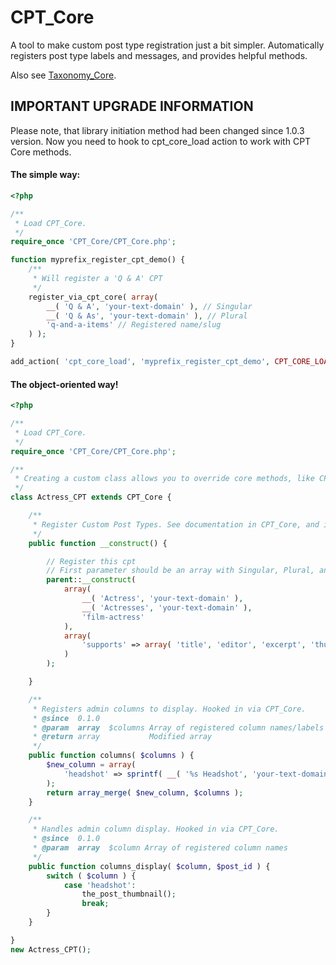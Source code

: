 CPT_Core
=========

A tool to make custom post type registration just a bit simpler. Automatically registers post type labels and messages, and provides helpful methods.

Also see [Taxonomy_Core](https://github.com/jtsternberg/Taxonomy_Core).

## IMPORTANT UPGRADE INFORMATION
Please note, that library initiation method had been changed since 1.0.3 version. Now you need to hook to cpt_core_load action to work with CPT Core methods.

#### The simple way:
```php
<?php

/**
 * Load CPT_Core.
 */
require_once 'CPT_Core/CPT_Core.php';

function myprefix_register_cpt_demo() {
	/**
	 * Will register a 'Q & A' CPT
	 */
	register_via_cpt_core( array(
		__( 'Q & A', 'your-text-domain' ), // Singular
		__( 'Q & As', 'your-text-domain' ), // Plural
		'q-and-a-items' // Registered name/slug
	) );
}

add_action( 'cpt_core_load', 'myprefix_register_cpt_demo', CPT_CORE_LOADED + 1 );
```

#### The object-oriented way!
```php
<?php

/**
 * Load CPT_Core.
 */
require_once 'CPT_Core/CPT_Core.php';

/**
 * Creating a custom class allows you to override core methods, like CPT_Core::columns, and CPT_Core::columns_display
 */
class Actress_CPT extends CPT_Core {

	/**
	 * Register Custom Post Types. See documentation in CPT_Core, and in wp-includes/post.php
	 */
	public function __construct() {

		// Register this cpt
		// First parameter should be an array with Singular, Plural, and Registered name
		parent::__construct(
			array( 
				__( 'Actress', 'your-text-domain' ),
				__( 'Actresses', 'your-text-domain' ),
				'film-actress'
			),
			array( 
				'supports' => array( 'title', 'editor', 'excerpt', 'thumbnail' ), 
			)
		);

	}

	/**
	 * Registers admin columns to display. Hooked in via CPT_Core.
	 * @since  0.1.0
	 * @param  array  $columns Array of registered column names/labels
	 * @return array           Modified array
	 */
	public function columns( $columns ) {
		$new_column = array(
			'headshot' => sprintf( __( '%s Headshot', 'your-text-domain' ), $this->post_type( 'singular' ) ),
		);
		return array_merge( $new_column, $columns );
	}

	/**
	 * Handles admin column display. Hooked in via CPT_Core.
	 * @since  0.1.0
	 * @param  array  $column Array of registered column names
	 */
	public function columns_display( $column, $post_id ) {
		switch ( $column ) {
			case 'headshot':
				the_post_thumbnail();
				break;
		}
	}

}
new Actress_CPT();
```
